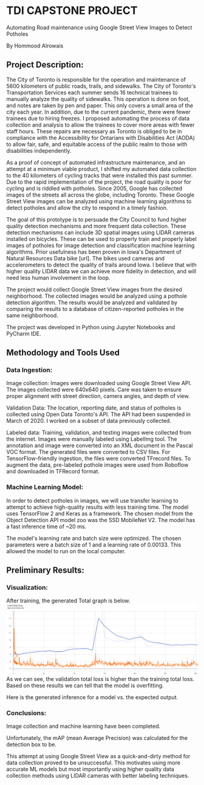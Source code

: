 # TDI CAPSTONE PROJECT 

Automating Road maintenance using Google Street View Images to Detect Potholes

By Hommood Alrowais

## Project Description:
The City of Toronto is responsible for the operation and maintenance of 5600 kilometers of public roads, trails, and sidewalks. The City of Toronto's Transportation Services each summer sends 16 technical trainees to manually analyze the quality of sidewalks. This operation is done on foot, and notes are taken by pen and paper. This only covers a small area of the city each year. In addition, due to the current pandemic, there were fewer trainees due to hiring freezes. I proposed automating the process of data collection and analysis to allow the trainees to cover more areas with fewer staff hours. These repairs are necessary as Toronto is obliged to be in compliance with the Accessibility for Ontarians with Disabilities Act (AODA) to allow fair, safe, and equitable access of the public realm to those with disabilities independently.

As a proof of concept of automated infrastructure maintenance, and an attempt at a minimum viable product, I shifted my automated data collection to the 40 kilometers of cycling tracks that were installed this past summer. Due to the rapid implementation of the project, the road quality is poor for cycling and is riddled with potholes. Since 2005, Google has collected images of the streets all across the globe, including Toronto. These Google Street View images can be analyzed using machine learning algorithms to detect potholes and allow the city to respond in a timely fashion.

The goal of this prototype is to persuade the City Council to fund higher quality detection mechanisms and more frequent data collection. These detection mechanisms can include 3D spatial images using LIDAR cameras installed on bicycles. These can be used to properly train and properly label images of potholes for image detection and classification machine learning algorithms. Prior usefulness has been proven in Iowa's Department of Natural Resources Data bike [url]. The bikes used cameras and accelerometers to detect the quality of trails around Iowa. I believe that with higher quality LIDAR data we can achieve more fidelity in detection, and will need less human involvement in the loop. 

The project would collect Google Street View images from the desired neighborhood. The collected images would be analyzed using a pothole detection algorithm. The results would be analyzed and validated by comparing the results to a database of citizen-reported potholes in the same neighborhood. 

The project was developed in Python using Jupyter Notebooks and PyCharm IDE.

## Methodology and Tools Used
### Data Ingestion:
Image collection: Images were downloaded using Google Street View API. The images collected were 640x640 pixels. Care was taken to ensure proper alignment with street direction, camera angles, and depth of view. 

Validation Data: The location, reporting date, and status of potholes is collected using Open Data Toronto's API. The API had been suspended in March of 2020. I worked on a subset of data previously collected. 

Labeled data: Training, validation, and testing images were collected from the internet. Images were manually labeled using LabelImg tool. The annotation and image were converted into an XML document in the Pascal VOC format. The generated files were converted to CSV files. For TensorFlow-friendly ingestion, the files were converted TFrecord files. To augment the data, pre-labeled pothole images were used from Roboflow and downloaded in TFRecord format.

### Machine Learning Model:
In order to detect potholes in images, we will use transfer learning to attempt to achieve high-quality results with less training time. The model uses TensorFlow 2 and Keras as a framework. The chosen model from the Object Detection API model zoo was the SSD MobileNet V2. The model has a fast inference time of ~20 ms.

The model's learning rate and batch size were optimized. The chosen parameters were a batch size of 1 and a learning rate of 0.00133. This allowed the model to run on the local computer. 

## Preliminary Results:
### Visualization:
After training, the generated Total graph is below. 
![Total Loss](https://github.com/hommood-alrowais/hommood-alrowais.github.io/blob/main/tensorboard_total_loss.png)
As we can see, the validation total loss is higher than the training total loss. Based on these results we can tell that the model is overfitting.

Here is the generated inference for a model vs. the expected output. 


### Conclusions:
Image collection and machine learning have been completed. 

Unfortunately, the mAP (mean Average Precision) was calculated for the detection box to be. 

This attempt at using Google Street View as a quick-and-dirty method for data collection proved to be unsuccessful. This motivates using more accurate ML models but most importantly using higher quality data collection methods using LIDAR cameras with better labeling techniques.
